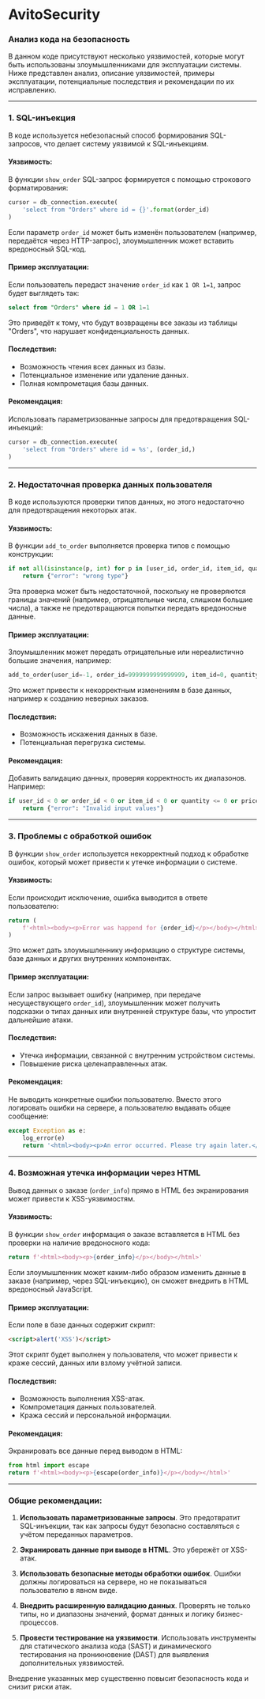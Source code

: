 # AvitoSecurity
### Анализ кода на безопасность

В данном коде присутствуют несколько уязвимостей, которые могут быть использованы злоумышленниками для эксплуатации системы. Ниже представлен анализ, описание уязвимостей, примеры эксплуатации, потенциальные последствия и рекомендации по их исправлению.

---

### 1. **SQL-инъекция**
   В коде используется небезопасный способ формирования SQL-запросов, что делает систему уязвимой к SQL-инъекциям.

   #### Уязвимость:
   В функции `show_order` SQL-запрос формируется с помощью строкового форматирования:
   ```python
   cursor = db_connection.execute(
       'select from "Orders" where id = {}'.format(order_id)
   )
   ```
   Если параметр `order_id` может быть изменён пользователем (например, передаётся через HTTP-запрос), злоумышленник может вставить вредоносный SQL-код.

   #### Пример эксплуатации:
   Если пользователь передаст значение `order_id` как `1 OR 1=1`, запрос будет выглядеть так:
   ```sql
   select from "Orders" where id = 1 OR 1=1
   ```
   Это приведёт к тому, что будут возвращены все заказы из таблицы "Orders", что нарушает конфиденциальность данных.

   #### Последствия:
   - Возможность чтения всех данных из базы.
   - Потенциальное изменение или удаление данных.
   - Полная компрометация базы данных.

   #### Рекомендация:
   Использовать параметризованные запросы для предотвращения SQL-инъекций:
   ```python
   cursor = db_connection.execute(
       'select from "Orders" where id = %s', (order_id,)
   )
   ```

---

### 2. **Недостаточная проверка данных пользователя**
   В коде используются проверки типов данных, но этого недостаточно для предотвращения некоторых атак.

   #### Уязвимость:
   В функции `add_to_order` выполняется проверка типов с помощью конструкции:
   ```python
   if not all(isinstance(p, int) for p in [user_id, order_id, item_id, quantity, price]):
       return {"error": "wrong type"}
   ```
   Эта проверка может быть недостаточной, поскольку не проверяются границы значений (например, отрицательные числа, слишком большие числа), а также не предотвращаются попытки передать вредоносные данные.

   #### Пример эксплуатации:
   Злоумышленник может передать отрицательные или нереалистично большие значения, например:
   ```python
   add_to_order(user_id=-1, order_id=9999999999999999, item_id=0, quantity=-100, price=-999)
   ```
   Это может привести к некорректным изменениям в базе данных, например к созданию неверных заказов.

   #### Последствия:
   - Возможность искажения данных в базе.
   - Потенциальная перегрузка системы.

   #### Рекомендация:
   Добавить валидацию данных, проверяя корректность их диапазонов. Например:
   ```python
   if user_id < 0 or order_id < 0 or item_id < 0 or quantity <= 0 or price <= 0:
       return {"error": "Invalid input values"}
   ```

---

### 3. **Проблемы с обработкой ошибок**
   В функции `show_order` используется некорректный подход к обработке ошибок, который может привести к утечке информации о системе.

   #### Уязвимость:
   Если происходит исключение, ошибка выводится в ответе пользователю:
   ```python
   return (
       f'<html><body><p>Error was happend for {order_id}</p></body></html>'
   )
   ```
   Это может дать злоумышленнику информацию о структуре системы, базе данных и других внутренних компонентах.

   #### Пример эксплуатации:
   Если запрос вызывает ошибку (например, при передаче несуществующего `order_id`), злоумышленник может получить подсказки о типах данных или внутренней структуре базы, что упростит дальнейшие атаки.

   #### Последствия:
   - Утечка информации, связанной с внутренним устройством системы.
   - Повышение риска целенаправленных атак.

   #### Рекомендация:
   Не выводить конкретные ошибки пользователю. Вместо этого логировать ошибки на сервере, а пользователю выдавать общее сообщение:
   ```python
   except Exception as e:
       log_error(e)
       return '<html><body><p>An error occurred. Please try again later.</p></body></html>'
   ```

---

### 4. **Возможная утечка информации через HTML**
   Вывод данных о заказе (`order_info`) прямо в HTML без экранирования может привести к XSS-уязвимостям.

   #### Уязвимость:
   В функции `show_order` информация о заказе вставляется в HTML без проверки на наличие вредоносного кода:
   ```python
   return f'<html><body><p>{order_info}</p></body></html>'
   ```
   Если злоумышленник может каким-либо образом изменить данные в заказе (например, через SQL-инъекцию), он сможет внедрить в HTML вредоносный JavaScript.

   #### Пример эксплуатации:
   Если поле в базе данных содержит скрипт:
   ```html
   <script>alert('XSS')</script>
   ```
   Этот скрипт будет выполнен у пользователя, что может привести к краже сессий, данных или взлому учётной записи.

   #### Последствия:
   - Возможность выполнения XSS-атак.
   - Компрометация данных пользователей.
   - Кража сессий и персональной информации.

   #### Рекомендация:
   Экранировать все данные перед выводом в HTML:
   ```python
   from html import escape
   return f'<html><body><p>{escape(order_info)}</p></body></html>'
   ```

---

### Общие рекомендации:

1. **Использовать параметризованные запросы**. Это предотвратит SQL-инъекции, так как запросы будут безопасно составляться с учётом переданных параметров.
   
2. **Экранировать данные при выводе в HTML**. Это убережёт от XSS-атак.

3. **Использовать безопасные методы обработки ошибок**. Ошибки должны логироваться на сервере, но не показываться пользователю в явном виде.

4. **Внедрить расширенную валидацию данных**. Проверять не только типы, но и диапазоны значений, формат данных и логику бизнес-процессов.

5. **Провести тестирование на уязвимости**. Использовать инструменты для статического анализа кода (SAST) и динамического тестирования на проникновение (DAST) для выявления дополнительных уязвимостей.

Внедрение указанных мер существенно повысит безопасность кода и снизит риски атак.
